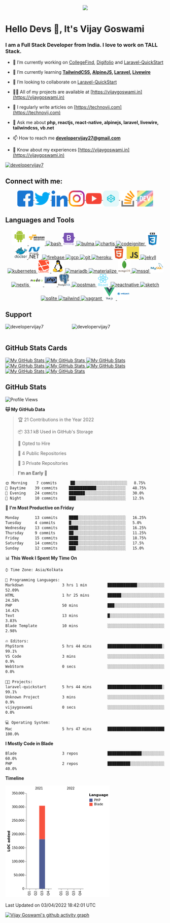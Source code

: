 <p align="center">
    <img src="https://github-profile-trophy.vercel.app/?username=developervijay7&theme=onedark&margin-w=15" />
</p>

# Hello Devs 👋, It's Vijay Goswami

### I am a Full Stack Developer from India. I love to work on TALL Stack.

- 🔭 I’m currently working on [CollegeFind](https://collegefind.in), [Digifolio](https://digifolio) and [Laravel-QuickStart](https://laravel-quickstart.co)

- 🌱 I’m currently learning **[TailwindCSS](), [AlpineJS](), [Laravel](), [Livewire]()**

- 👯 I’m looking to collaborate on [Laravel-QuickStart](https://github.com/developervijay7/laravel-icons)

- 👨‍💻 All of my projects are available at [https://vijaygoswami.in](https://vijaygoswami.in)

- 📝 I regularly write articles on [https://technovij.com](https://technovij.com)

- 💬 Ask me about **php, reactjs, react-native, alpinejs, laravel, livewire, tailwindcss, vb.net**

- 📫 How to reach me **developervijay27@gmail.com**

- 📄 Know about my experiences [https://vijaygoswami.in](https://vijaygoswami.in)

<p>
    <a href="https://twitter.com/developervijay7" target="blank">
    <img src="https://img.shields.io/twitter/follow/developervijay7?logo=twitter&style=for-the-badge" alt="developervijay7" /></a>
</p>

## Connect with me:

<!--- Social Icons --->
<p align="center">
    <a href="https://facebook.com/developervijay">
        <img align="center" src="https://raw.githubusercontent.com/developervijay7/developervijay7/main/images/icons/facebook.svg" alt="developervijay7" height="50" width="50" />
    </a>
    <a href="https://twitter.com/developervijay7">
        <img align="center" src="https://raw.githubusercontent.com/developervijay7/developervijay7/main/images/icons/twitter.svg" alt="developervijay7" height="50" width="50" />
    </a>
    <a href="https://www.linkedin.com/in/hexpit/">
        <img align="center" src="https://raw.githubusercontent.com/developervijay7/developervijay7/main/images/icons/linked-in-alt.svg" alt="developervijay7" height="50" width="50" />
    </a>
    <a href="https://instagram.com/developervijay">
        <img align="center" src="https://raw.githubusercontent.com/developervijay7/developervijay7/main/images/icons/instagram.svg" alt="developervijay7" height="50" width="50" />
    </a>
    <a href="#">
        <img align="center" src="https://raw.githubusercontent.com/developervijay7/developervijay7/main/images/icons/youtube.svg" alt="developervijay7" height="50" width="50" />
    </a>
    <a href="https://codepen.io/developervijay7">
        <img align="center" src="https://raw.githubusercontent.com/developervijay7/developervijay7/main/images/icons/codepen.svg" alt="developervijay7" height="50" width="50" />
    </a>
    <a href="https://stackoverflow.com/users/developervijay7">
        <img align="center" src="https://raw.githubusercontent.com/developervijay7/developervijay7/main/images/icons/stack-overflow.svg" alt="developervijay7" height="50" width="50" />
    </a>
    <a href="https://dev.to/developervijay7">
        <img align="center" src="https://raw.githubusercontent.com/developervijay7/developervijay7/main/images/icons/devto.svg" alt="developervijay7" height="50" width="50" />
    </a>
</p>
<!--- /Social Icons --->

## Languages and Tools

<!--- Technologies Icons --->
<p align="center"> 
    <a href="https://developer.android.com" target="_blank" rel="noreferrer">
        <img src="https://raw.githubusercontent.com/devicons/devicon/master/icons/android/android-original-wordmark.svg" alt="android" width="50" height="50"/>
    </a>
    <a href="https://aws.amazon.com" target="_blank" rel="noreferrer">
        <img src="https://raw.githubusercontent.com/devicons/devicon/master/icons/amazonwebservices/amazonwebservices-original-wordmark.svg" alt="aws" width="50" height="50"/>
    </a>
    <a href="https://www.gnu.org/software/bash/" target="_blank" rel="noreferrer">
        <img src="https://www.vectorlogo.zone/logos/gnu_bash/gnu_bash-icon.svg" alt="bash" width="40" height="40"/>
    </a> 
    <a href="https://getbootstrap.com" target="_blank" rel="noreferrer"> 
        <img src="https://raw.githubusercontent.com/devicons/devicon/master/icons/bootstrap/bootstrap-plain-wordmark.svg" alt="bootstrap" width="40" height="40"/> 
    </a> 
    <a href="https://bulma.io/" target="_blank" rel="noreferrer"> 
        <img src="https://raw.githubusercontent.com/gilbarbara/logos/804dc257b59e144eaca5bc6ffd16949752c6f789/logos/bulma.svg" alt="bulma" width="40" height="40"/> 
    </a> 
    <a href="https://www.chartjs.org" target="_blank" rel="noreferrer"> 
        <img src="https://www.chartjs.org/media/logo-title.svg" alt="chartjs" width="40" height="40"/> 
    </a> 
    <a href="https://codeigniter.com" target="_blank" rel="noreferrer"> 
        <img src="https://cdn.worldvectorlogo.com/logos/codeigniter.svg" alt="codeigniter" width="40" height="40"/> 
    </a> 
    <a href="https://www.w3schools.com/css/" target="_blank" rel="noreferrer"> 
        <img src="https://raw.githubusercontent.com/devicons/devicon/master/icons/css3/css3-original-wordmark.svg" alt="css3" width="40" height="40"/> 
    </a> 
    <a href="https://www.docker.com/" target="_blank" rel="noreferrer"> 
        <img src="https://raw.githubusercontent.com/devicons/devicon/master/icons/docker/docker-original-wordmark.svg" alt="docker" width="40" height="40"/>   
    </a> 
    <a href="https://dotnet.microsoft.com/" target="_blank" rel="noreferrer"> 
        <img src="https://raw.githubusercontent.com/devicons/devicon/master/icons/dot-net/dot-net-original-wordmark.svg" alt="dotnet" width="40" height="40"/> 
    </a> 
    <a href="https://firebase.google.com/" target="_blank" rel="noreferrer"> 
        <img src="https://www.vectorlogo.zone/logos/firebase/firebase-icon.svg" alt="firebase" width="40" height="40"/> 
    </a> 
    <a href="https://cloud.google.com" target="_blank" rel="noreferrer"> 
        <img src="https://www.vectorlogo.zone/logos/google_cloud/google_cloud-icon.svg" alt="gcp" width="40" height="40"/> 
    </a> 
    <a href="https://git-scm.com/" target="_blank" rel="noreferrer"> 
        <img src="https://www.vectorlogo.zone/logos/git-scm/git-scm-icon.svg" alt="git" width="40" height="40"/> 
    </a> 
    <a href="https://heroku.com" target="_blank" rel="noreferrer"> 
        <img src="https://www.vectorlogo.zone/logos/heroku/heroku-icon.svg" alt="heroku" width="40" height="40"/> 
    </a> 
    <a href="https://www.w3.org/html/" target="_blank" rel="noreferrer"> 
        <img src="https://raw.githubusercontent.com/devicons/devicon/master/icons/html5/html5-original-wordmark.svg" alt="html5" width="40" height="40"/>     
    </a> 
    <a href="https://developer.mozilla.org/en-US/docs/Web/JavaScript" target="_blank" rel="noreferrer"> 
        <img src="https://raw.githubusercontent.com/devicons/devicon/master/icons/javascript/javascript-original.svg" alt="javascript" width="40" height="40"/> 
    </a> 
    <a href="https://jekyllrb.com/" target="_blank" rel="noreferrer"> 
        <img src="https://www.vectorlogo.zone/logos/jekyllrb/jekyllrb-icon.svg" alt="jekyll" width="40" height="40"/> 
    </a> 
    <a href="https://kubernetes.io" target="_blank" rel="noreferrer"> 
        <img src="https://www.vectorlogo.zone/logos/kubernetes/kubernetes-icon.svg" alt="kubernetes" width="40" height="40"/> 
    </a> 
    <a href="https://laravel.com/" target="_blank" rel="noreferrer"> 
        <img src="https://raw.githubusercontent.com/devicons/devicon/master/icons/laravel/laravel-plain-wordmark.svg" alt="laravel" width="40" height="40"/>   
    </a> 
    <a href="https://www.linux.org/" target="_blank" rel="noreferrer"> 
        <img src="https://raw.githubusercontent.com/devicons/devicon/master/icons/linux/linux-original.svg" alt="linux" width="40" height="40"/> 
    </a>
    <a href="https://mariadb.org/" target="_blank" rel="noreferrer"> 
        <img src="https://www.vectorlogo.zone/logos/mariadb/mariadb-icon.svg" alt="mariadb" width="40" height="40"/> 
    </a> 
    <a href="https://materializecss.com/" target="_blank" rel="noreferrer">
        <img src="https://raw.githubusercontent.com/prplx/svg-logos/5585531d45d294869c4eaab4d7cf2e9c167710a9/svg/materialize.svg" alt="materialize" width="40" height="40"/> 
    </a> 
    <a href="https://www.mongodb.com/" target="_blank" rel="noreferrer"> 
        <img src="https://raw.githubusercontent.com/devicons/devicon/master/icons/mongodb/mongodb-original-wordmark.svg" alt="mongodb" width="40" height="40"/> 
    </a> 
    <a href="https://www.microsoft.com/en-us/sql-server" target="_blank" rel="noreferrer"> 
        <img src="https://www.svgrepo.com/show/303229/microsoft-sql-server-logo.svg" alt="mssql" width="40" height="40"/> 
    </a> 
    <a href="https://www.mysql.com/" target="_blank" rel="noreferrer"> 
        <img src="https://raw.githubusercontent.com/devicons/devicon/master/icons/mysql/mysql-original-wordmark.svg" alt="mysql" width="40" height="40"/> 
    </a> 
    <a href="https://nextjs.org/" target="_blank" rel="noreferrer"> 
        <img src="https://cdn.worldvectorlogo.com/logos/nextjs-2.svg" alt="nextjs" width="40" height="40"/> 
    </a> 
    <a href="https://nodejs.org" target="_blank" rel="noreferrer">
        <img src="https://raw.githubusercontent.com/devicons/devicon/master/icons/nodejs/nodejs-original-wordmark.svg" alt="nodejs" width="40" height="40"/> 
    </a> 
    <a href="https://www.php.net" target="_blank" rel="noreferrer"> 
        <img src="https://raw.githubusercontent.com/devicons/devicon/master/icons/php/php-original.svg" alt="php" width="40" height="40"/> 
    </a>
    <a href="https://www.postgresql.org" target="_blank" rel="noreferrer"> 
        <img src="https://raw.githubusercontent.com/devicons/devicon/master/icons/postgresql/postgresql-original-wordmark.svg" alt="postgresql" width="40" height="40"/> 
    </a> 
    <a href="https://postman.com" target="_blank" rel="noreferrer"> 
        <img src="https://www.vectorlogo.zone/logos/getpostman/getpostman-icon.svg" alt="postman" width="40" height="40"/>
    </a>
    <a href="https://reactjs.org/" target="_blank" rel="noreferrer">
        <img src="https://raw.githubusercontent.com/devicons/devicon/master/icons/react/react-original-wordmark.svg" alt="react" width="40" height="40"/> 
    </a> 
    <a href="https://reactnative.dev/" target="_blank" rel="noreferrer"> 
        <img src="https://reactnative.dev/img/header_logo.svg" alt="reactnative" width="40" height="40"/> 
    </a>
    <a href="https://www.sketch.com/" target="_blank" rel="noreferrer">
        <img src="https://www.vectorlogo.zone/logos/sketchapp/sketchapp-icon.svg" alt="sketch" width="40" height="40"/>
    </a>
    <a href="https://www.sqlite.org/" target="_blank" rel="noreferrer"> 
        <img src="https://www.vectorlogo.zone/logos/sqlite/sqlite-icon.svg" alt="sqlite" width="40" height="40"/> 
    </a> 
    <a href="https://tailwindcss.com/" target="_blank" rel="noreferrer"> 
        <img src="https://www.vectorlogo.zone/logos/tailwindcss/tailwindcss-icon.svg" alt="tailwind" width="40" height="40"/> 
    </a> 
    <a href="https://www.vagrantup.com/" target="_blank" rel="noreferrer"> 
        <img src="https://www.vectorlogo.zone/logos/vagrantup/vagrantup-icon.svg" alt="vagrant" width="40" height="40"/> 
    </a> 
    <a href="https://vuejs.org/" target="_blank" rel="noreferrer"> 
        <img src="https://raw.githubusercontent.com/devicons/devicon/master/icons/vuejs/vuejs-original-wordmark.svg" alt="vuejs" width="40" height="40"/> 
    </a>
    <a href="https://webpack.js.org" target="_blank" rel="noreferrer"> 
        <img src="https://raw.githubusercontent.com/devicons/devicon/d00d0969292a6569d45b06d3f350f463a0107b0d/icons/webpack/webpack-original-wordmark.svg" alt="webpack" width="40" height="40"/>
    </a> 
</p>
<!--- /Technologies Icons --->

## Support

<p>
    <a href="https://www.buymeacoffee.com/hexpit"> 
        <img align="left" src="https://ci5.googleusercontent.com/proxy/bUcfJu5843uyZkufO2ah5B0cSK9zAEiPrnrMmAIrGgdi6Y2nS4VMINilrSPkWV4_wSOkz5kiWzk82Odgt4yAOLQ5zez5BiqBun0PORk6uyTFgx2tLYLMkQfZ=s0-d-e1-ft#https://cdn.buymeacoffee.com/assets/img/email-template/bmc-new-logo.png" height="50" width="210" alt="developervijay7" />
    </a>
    <a href="https://ko-fi.com/hexpit"> 
        <img align="left" src="https://cdn.ko-fi.com/cdn/kofi3.png?v=3" height="50" width="210" alt="developervijay7" />
    </a>
</p>

<br><br>

## GitHub Stats Cards

<a href="https://github.com/developervijay7#gh-light-mode-only">
 <img src="https://github-readme-streak-stats.herokuapp.com/?user=developervijay7&fire=pink" alt="My GitHub Stats" />
</a>
<a href="https://github.com/developervijay7#gh-dark-mode-only">
 <img src="https://github-readme-streak-stats.herokuapp.com/?user=developervijay7&theme=radical&fire=green" alt="My GitHub Stats" />
</a>

<a href="https://github.com/developervijay7#gh-light-mode-only">
 <img src="https://github-readme-stats.vercel.app/api?username=developervijay7&count_private=true&show_icons=true" alt="My GitHub Stats" />
</a>
<a href="https://github.com/developervijay7#gh-dark-mode-only">
 <img src="https://github-readme-stats.vercel.app/api?username=developervijay7&count_private=true&show_icons=true&theme=radical" alt="My GitHub Stats" />
</a>

<a href="https://github.com/developervijay7#gh-light-mode-only">
 <img src="https://github-readme-stats.vercel.app/api/top-langs?username=developervijay7&show_icons=true&langs_count=10&layout=compact" alt="My GitHub Stats" />
</a>
<a href="https://github.com/developervijay7#gh-dark-mode-only">
 <img src="https://github-readme-stats.vercel.app/api/top-langs?username=developervijay7&show_icons=true&langs_count=10&layout=compact&theme=radical" alt="My GitHub Stats" />
</a>

<a href="https://github.com/developervijay7#gh-light-mode-only">
 <img src="https://github-readme-stats.vercel.app/api/wakatime?username=developervijay7" alt="My GitHub Stats" />
</a>
<a href="https://github.com/developervijay7#gh-dark-mode-only">
 <img src="https://github-readme-stats.vercel.app/api/wakatime?username=developervijay7&theme=radical" alt="My GitHub Stats" />
</a>

## GitHub Stats

<!--START_SECTION:waka-->

![Profile Views](http://img.shields.io/badge/Profile%20Views-94-blue)

**🐱 My GitHub Data**

> 🏆 21 Contributions in the Year 2022
>
> 📦 33.1 kB Used in GitHub's Storage
>
> 💼 Opted to Hire
>
> 📜 4 Public Repositories
>
> 🔑 3 Private Repositories
>
> **I'm an Early 🐤**

```text
🌞 Morning    7 commits      ██░░░░░░░░░░░░░░░░░░░░░░░   8.75%
🌆 Daytime    39 commits     ████████████░░░░░░░░░░░░░   48.75%
🌃 Evening    24 commits     ███████░░░░░░░░░░░░░░░░░░   30.0%
🌙 Night      10 commits     ███░░░░░░░░░░░░░░░░░░░░░░   12.5%

```

📅 **I'm Most Productive on Friday**

```text
Monday       13 commits     ████░░░░░░░░░░░░░░░░░░░░░   16.25%
Tuesday      4 commits      █░░░░░░░░░░░░░░░░░░░░░░░░   5.0%
Wednesday    13 commits     ████░░░░░░░░░░░░░░░░░░░░░   16.25%
Thursday     9 commits      ██░░░░░░░░░░░░░░░░░░░░░░░   11.25%
Friday       15 commits     ████░░░░░░░░░░░░░░░░░░░░░   18.75%
Saturday     14 commits     ████░░░░░░░░░░░░░░░░░░░░░   17.5%
Sunday       12 commits     ███░░░░░░░░░░░░░░░░░░░░░░   15.0%

```

📊 **This Week I Spent My Time On**

```text
⌚︎ Time Zone: Asia/Kolkata

💬 Programming Languages:
Markdown                 3 hrs 1 min         █████████████░░░░░░░░░░░░   52.09%
HTML                     1 hr 25 mins        ██████░░░░░░░░░░░░░░░░░░░   24.58%
PHP                      50 mins             ███░░░░░░░░░░░░░░░░░░░░░░   14.42%
Text                     13 mins             █░░░░░░░░░░░░░░░░░░░░░░░░   3.83%
Blade Template           10 mins             ░░░░░░░░░░░░░░░░░░░░░░░░░   2.98%

🔥 Editors:
PhpStorm                 5 hrs 44 mins       ████████████████████████░   99.1%
VS Code                  3 mins              ░░░░░░░░░░░░░░░░░░░░░░░░░   0.9%
WebStorm                 0 secs              ░░░░░░░░░░░░░░░░░░░░░░░░░   0.0%

🐱‍💻 Projects:
laravel-quickstart       5 hrs 44 mins       ████████████████████████░   99.1%
Unknown Project          3 mins              ░░░░░░░░░░░░░░░░░░░░░░░░░   0.9%
vijaygoswami             0 secs              ░░░░░░░░░░░░░░░░░░░░░░░░░   0.0%

💻 Operating System:
Mac                      5 hrs 47 mins       █████████████████████████   100.0%

```

**I Mostly Code in Blade**

```text
Blade                    3 repos             ███████████████░░░░░░░░░░   60.0%
PHP                      2 repos             ██████████░░░░░░░░░░░░░░░   40.0%

```

**Timeline**

![Chart not found](https://raw.githubusercontent.com/developervijay7/developervijay7/main/charts/bar_graph.png)

Last Updated on 03/04/2022 18:42:01 UTC

<!--END_SECTION:waka-->

[![Vijay Goswami's github activity graph](https://activity-graph.herokuapp.com/graph?username=developervijay7&theme=dracula)](https://github.com/developervijay7/github-readme-activity-graph)
